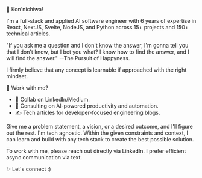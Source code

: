 👋 Kon'nichiwa!

I'm a full-stack and applied AI software engineer with 6 years of expertise in React, NextJS, Svelte, NodeJS, and Python across 15+ projects and 150+ technical articles.

"If you ask me a question and I don't know the answer, I'm gonna tell you that I don't know, but I bet you what? I know how to find the answer, and I will find the answer."
\--The Pursuit of Happyness. 

I firmly believe that any concept is learnable if approached with the right mindset. 

🚀 Work with me? 
- 🔗 Collab on LinkedIn/Medium. 
- 🤖 Consulting on AI-powered productivity and automation. 
- ✍️ Tech articles for developer-focused engineering blogs. 

Give me a problem statement, a vision, or a desired outcome, and I'll figure out the rest. I'm tech agnostic. Within the given constraints and context, I can learn and build with any tech stack to create the best possible solution. 

To work with me, please reach out directly via LinkedIn. I prefer efficient async communication via text. 

✨ Let's connect :)
